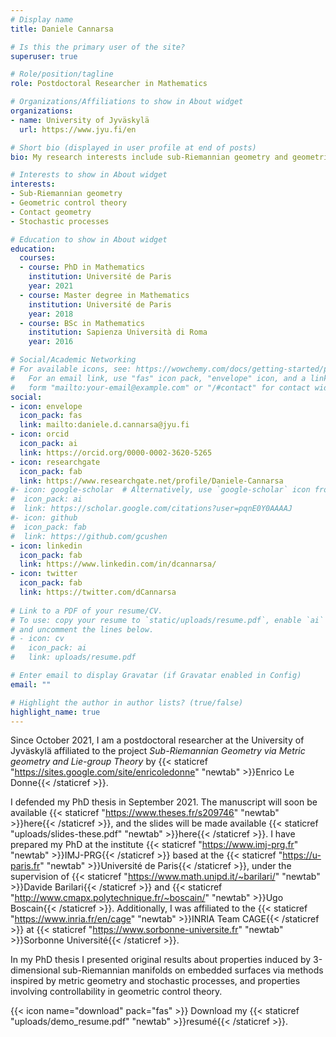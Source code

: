 ```yaml
---
# Display name
title: Daniele Cannarsa

# Is this the primary user of the site?
superuser: true

# Role/position/tagline
role: Postdoctoral Researcher in Mathematics

# Organizations/Affiliations to show in About widget
organizations:
- name: University of Jyväskylä
  url: https://www.jyu.fi/en

# Short bio (displayed in user profile at end of posts)
bio: My research interests include sub-Riemannian geometry and geometric control theory

# Interests to show in About widget
interests:
- Sub-Riemannian geometry
- Geometric control theory
- Contact geometry
- Stochastic processes

# Education to show in About widget
education:
  courses:
  - course: PhD in Mathematics
    institution: Université de Paris
    year: 2021
  - course: Master degree in Mathematics
    institution: Université de Paris
    year: 2018
  - course: BSc in Mathematics
    institution: Sapienza Università di Roma
    year: 2016

# Social/Academic Networking
# For available icons, see: https://wowchemy.com/docs/getting-started/page-builder/#icons
#   For an email link, use "fas" icon pack, "envelope" icon, and a link in the 
#   form "mailto:your-email@example.com" or "/#contact" for contact widget.
social:
- icon: envelope
  icon_pack: fas
  link: mailto:daniele.d.cannarsa@jyu.fi
- icon: orcid 
  icon_pack: ai
  link: https://orcid.org/0000-0002-3620-5265
- icon: researchgate
  icon_pack: fab
  link: https://www.researchgate.net/profile/Daniele-Cannarsa
#- icon: google-scholar  # Alternatively, use `google-scholar` icon from `ai` icon pack
#  icon_pack: ai
#  link: https://scholar.google.com/citations?user=pqnE0Y0AAAAJ
#- icon: github
#  icon_pack: fab
#  link: https://github.com/gcushen
- icon: linkedin
  icon_pack: fab
  link: https://www.linkedin.com/in/dcannarsa/
- icon: twitter
  icon_pack: fab
  link: https://twitter.com/dCannarsa
  
# Link to a PDF of your resume/CV.
# To use: copy your resume to `static/uploads/resume.pdf`, enable `ai` icons in `params.toml`, 
# and uncomment the lines below.
# - icon: cv
#   icon_pack: ai
#   link: uploads/resume.pdf

# Enter email to display Gravatar (if Gravatar enabled in Config)
email: ""

# Highlight the author in author lists? (true/false)
highlight_name: true
---
```


Since October 2021, I am a postdoctoral researcher at the University of Jyväskylä affiliated to the project *Sub-Riemannian Geometry via Metric geometry and Lie-group Theory* by {{< staticref "https://sites.google.com/site/enricoledonne" "newtab" >}}Enrico Le Donne{{< /staticref >}}.

I  defended my PhD thesis in September 2021. The manuscript will soon be available {{< staticref "https://www.theses.fr/s209746" "newtab" >}}here{{< /staticref >}}, and the slides will be made available {{< staticref "uploads/slides-these.pdf" "newtab" >}}here{{< /staticref >}}. I have prepared my PhD at the institute {{< staticref "https://www.imj-prg.fr" "newtab" >}}IMJ-PRG{{< /staticref >}} based at the {{< staticref "https://u-paris.fr" "newtab" >}}Université de Paris{{< /staticref >}}, under the supervision of {{< staticref "https://www.math.unipd.it/~barilari/" "newtab" >}}Davide Barilari{{< /staticref >}} and {{< staticref "http://www.cmapx.polytechnique.fr/~boscain/" "newtab" >}}Ugo Boscain{{< /staticref >}}. Additionally, I was affiliated to the {{< staticref "https://www.inria.fr/en/cage" "newtab" >}}INRIA Team CAGE{{< /staticref >}} at {{< staticref "https://www.sorbonne-universite.fr" "newtab" >}}Sorbonne Université{{< /staticref >}}.

In my PhD thesis I presented original results about properties induced by 3-dimensional sub-Riemannian manifolds on embedded surfaces via methods inspired by metric geometry and stochastic processes, and properties involving controllability in geometric control theory.


{{< icon name="download" pack="fas" >}} Download my {{< staticref "uploads/demo_resume.pdf" "newtab" >}}resumé{{< /staticref >}}.
